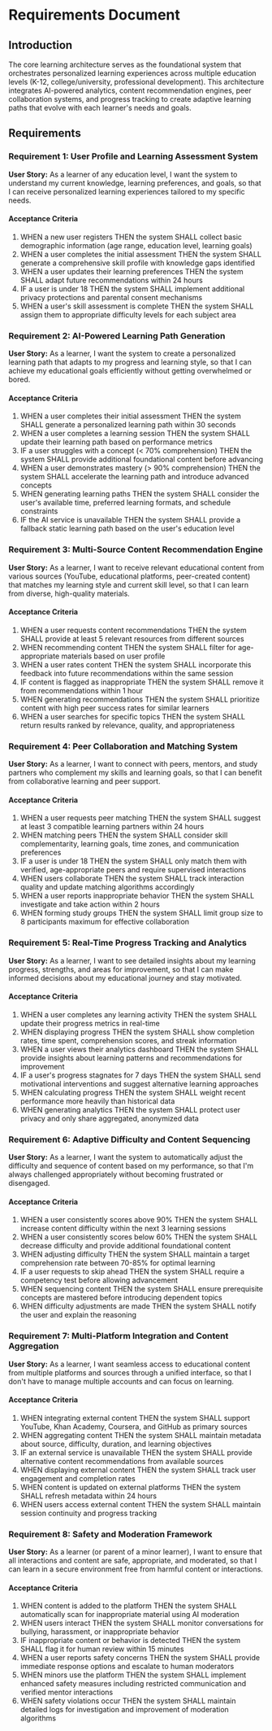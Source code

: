 # Requirements Document

## Introduction

The core learning architecture serves as the foundational system that orchestrates personalized learning experiences across multiple education levels (K-12, college/university, professional development). This architecture integrates AI-powered analytics, content recommendation engines, peer collaboration systems, and progress tracking to create adaptive learning paths that evolve with each learner's needs and goals.

## Requirements

### Requirement 1: User Profile and Learning Assessment System

**User Story:** As a learner of any education level, I want the system to understand my current knowledge, learning preferences, and goals, so that I can receive personalized learning experiences tailored to my specific needs.

#### Acceptance Criteria

1. WHEN a new user registers THEN the system SHALL collect basic demographic information (age range, education level, learning goals)
2. WHEN a user completes the initial assessment THEN the system SHALL generate a comprehensive skill profile with knowledge gaps identified
3. WHEN a user updates their learning preferences THEN the system SHALL adapt future recommendations within 24 hours
4. IF a user is under 18 THEN the system SHALL implement additional privacy protections and parental consent mechanisms
5. WHEN a user's skill assessment is complete THEN the system SHALL assign them to appropriate difficulty levels for each subject area

### Requirement 2: AI-Powered Learning Path Generation

**User Story:** As a learner, I want the system to create a personalized learning path that adapts to my progress and learning style, so that I can achieve my educational goals efficiently without getting overwhelmed or bored.

#### Acceptance Criteria

1. WHEN a user completes their initial assessment THEN the system SHALL generate a personalized learning path within 30 seconds
2. WHEN a user completes a learning session THEN the system SHALL update their learning path based on performance metrics
3. IF a user struggles with a concept (< 70% comprehension) THEN the system SHALL provide additional foundational content before advancing
4. WHEN a user demonstrates mastery (> 90% comprehension) THEN the system SHALL accelerate the learning path and introduce advanced concepts
5. WHEN generating learning paths THEN the system SHALL consider the user's available time, preferred learning formats, and schedule constraints
6. IF the AI service is unavailable THEN the system SHALL provide a fallback static learning path based on the user's education level

### Requirement 3: Multi-Source Content Recommendation Engine

**User Story:** As a learner, I want to receive relevant educational content from various sources (YouTube, educational platforms, peer-created content) that matches my learning style and current skill level, so that I can learn from diverse, high-quality materials.

#### Acceptance Criteria

1. WHEN a user requests content recommendations THEN the system SHALL provide at least 5 relevant resources from different sources
2. WHEN recommending content THEN the system SHALL filter for age-appropriate materials based on user profile
3. WHEN a user rates content THEN the system SHALL incorporate this feedback into future recommendations within the same session
4. IF content is flagged as inappropriate THEN the system SHALL remove it from recommendations within 1 hour
5. WHEN generating recommendations THEN the system SHALL prioritize content with high peer success rates for similar learners
6. WHEN a user searches for specific topics THEN the system SHALL return results ranked by relevance, quality, and appropriateness

### Requirement 4: Peer Collaboration and Matching System

**User Story:** As a learner, I want to connect with peers, mentors, and study partners who complement my skills and learning goals, so that I can benefit from collaborative learning and peer support.

#### Acceptance Criteria

1. WHEN a user requests peer matching THEN the system SHALL suggest at least 3 compatible learning partners within 24 hours
2. WHEN matching peers THEN the system SHALL consider skill complementarity, learning goals, time zones, and communication preferences
3. IF a user is under 18 THEN the system SHALL only match them with verified, age-appropriate peers and require supervised interactions
4. WHEN users collaborate THEN the system SHALL track interaction quality and update matching algorithms accordingly
5. WHEN a user reports inappropriate behavior THEN the system SHALL investigate and take action within 2 hours
6. WHEN forming study groups THEN the system SHALL limit group size to 8 participants maximum for effective collaboration

### Requirement 5: Real-Time Progress Tracking and Analytics

**User Story:** As a learner, I want to see detailed insights about my learning progress, strengths, and areas for improvement, so that I can make informed decisions about my educational journey and stay motivated.

#### Acceptance Criteria

1. WHEN a user completes any learning activity THEN the system SHALL update their progress metrics in real-time
2. WHEN displaying progress THEN the system SHALL show completion rates, time spent, comprehension scores, and streak information
3. WHEN a user views their analytics dashboard THEN the system SHALL provide insights about learning patterns and recommendations for improvement
4. IF a user's progress stagnates for 7 days THEN the system SHALL send motivational interventions and suggest alternative learning approaches
5. WHEN calculating progress THEN the system SHALL weight recent performance more heavily than historical data
6. WHEN generating analytics THEN the system SHALL protect user privacy and only share aggregated, anonymized data

### Requirement 6: Adaptive Difficulty and Content Sequencing

**User Story:** As a learner, I want the system to automatically adjust the difficulty and sequence of content based on my performance, so that I'm always challenged appropriately without becoming frustrated or disengaged.

#### Acceptance Criteria

1. WHEN a user consistently scores above 90% THEN the system SHALL increase content difficulty within the next 3 learning sessions
2. WHEN a user consistently scores below 60% THEN the system SHALL decrease difficulty and provide additional foundational content
3. WHEN adjusting difficulty THEN the system SHALL maintain a target comprehension rate between 70-85% for optimal learning
4. IF a user requests to skip ahead THEN the system SHALL require a competency test before allowing advancement
5. WHEN sequencing content THEN the system SHALL ensure prerequisite concepts are mastered before introducing dependent topics
6. WHEN difficulty adjustments are made THEN the system SHALL notify the user and explain the reasoning

### Requirement 7: Multi-Platform Integration and Content Aggregation

**User Story:** As a learner, I want seamless access to educational content from multiple platforms and sources through a unified interface, so that I don't have to manage multiple accounts and can focus on learning.

#### Acceptance Criteria

1. WHEN integrating external content THEN the system SHALL support YouTube, Khan Academy, Coursera, and GitHub as primary sources
2. WHEN aggregating content THEN the system SHALL maintain metadata about source, difficulty, duration, and learning objectives
3. IF an external service is unavailable THEN the system SHALL provide alternative content recommendations from available sources
4. WHEN displaying external content THEN the system SHALL track user engagement and completion rates
5. WHEN content is updated on external platforms THEN the system SHALL refresh metadata within 24 hours
6. WHEN users access external content THEN the system SHALL maintain session continuity and progress tracking

### Requirement 8: Safety and Moderation Framework

**User Story:** As a learner (or parent of a minor learner), I want to ensure that all interactions and content are safe, appropriate, and moderated, so that I can learn in a secure environment free from harmful content or interactions.

#### Acceptance Criteria

1. WHEN content is added to the platform THEN the system SHALL automatically scan for inappropriate material using AI moderation
2. WHEN users interact THEN the system SHALL monitor conversations for bullying, harassment, or inappropriate behavior
3. IF inappropriate content or behavior is detected THEN the system SHALL flag it for human review within 15 minutes
4. WHEN a user reports safety concerns THEN the system SHALL provide immediate response options and escalate to human moderators
5. WHEN minors use the platform THEN the system SHALL implement enhanced safety measures including restricted communication and verified mentor interactions
6. WHEN safety violations occur THEN the system SHALL maintain detailed logs for investigation and improvement of moderation algorithms